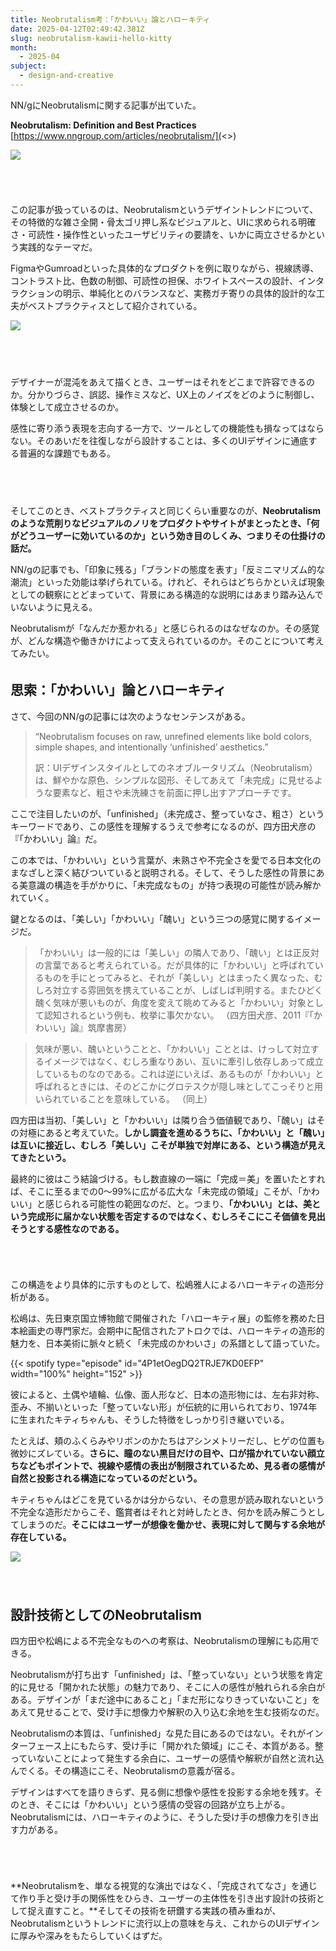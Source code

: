 ```yaml
---
title: Neobrutalism考：「かわいい」論とハローキティ
date: 2025-04-12T02:49:42.381Z
slug: neobrutalism-kawii-hello-kitty
month:
  - 2025-04
subject:
  - design-and-creative
---
```

NN/gにNeobrutalismに関する記事が出ていた。

**Neobrutalism: Definition and Best Practices**\
[https://www.nngroup.com/articles/neobrutalism/](<>)

![](/images/diary/neobrutalism-kawii-hello-kitty/21.png)

###### ﻿

この記事が扱っているのは、Neobrutalismというデザイントレンドについて、その特徴的な雑さ全開・骨太ゴリ押し系なビジュアルと、UIに求められる明確さ・可読性・操作性といったユーザビリティの要請を、いかに両立させるかという実践的なテーマだ。

FigmaやGumroadといった具体的なプロダクトを例に取りながら、視線誘導、コントラスト比、色数の制御、可読性の担保、ホワイトスペースの設計、インタラクションの明示、単純化とのバランスなど、実務ガチ寄りの具体的設計的な工夫がベストプラクティスとして紹介されている。

![](/images/diary/neobrutalism-kawii-hello-kitty/22.png)

###### 　﻿

デザイナーが混沌をあえて描くとき、ユーザーはそれをどこまで許容できるのか。分かりづらさ、誤認、操作ミスなど、UX上のノイズをどのように制御し、体験として成立させるのか。

感性に寄り添う表現を志向する一方で、ツールとしての機能性も損なってはならない。そのあいだを往復しながら設計することは、多くのUIデザインに通底する普遍的な課題でもある。

###### 　﻿

そしてこのとき、ベストプラクティスと同じくらい重要なのが、**Neobrutalismのような荒削りなビジュアルのノリをプロダクトやサイトがまとったとき、「何がどうユーザーに効いているのか」という効き目のしくみ、つまりその仕掛けの話だ。**

NN/gの記事でも、「印象に残る」「ブランドの態度を表す」「反ミニマリズム的な潮流」といった効能は挙げられている。けれど、それらはどちらかといえば現象としての観察にとどまっていて、背景にある構造的な説明にはあまり踏み込んでいないように見える。

Neobrutalismが「なんだか惹かれる」と感じられるのはなぜなのか。その感覚が、どんな構造や働きかけによって支えられているのか。そのことについて考えてみたい。

######  

## 思索：「かわいい」論とハローキティ

さて、今回のNN/gの記事には次のようなセンテンスがある。

> “Neobrutalism focuses on raw, unrefined elements like bold colors, simple shapes, and intentionally ‘unfinished’ aesthetics.”
>
> 訳：UIデザインスタイルとしてのネオブルータリズム（Neobrutalism）は、鮮やかな原色、シンプルな図形、そしてあえて「未完成」に見せるような要素など、粗さや未洗練さを前面に押し出すアプローチです。

ここで注目したいのが、「unfinished」（未完成さ、整っていなさ、粗さ）というキーワードであり、この感性を理解するうえで参考になるのが、四方田犬彦の『「かわいい」論』だ。

この本では、「かわいい」という言葉が、未熟さや不完全さを愛でる日本文化のまなざしと深く結びついていると説明される。そして、そうした感性の背景にある美意識の構造を手がかりに、「未完成なもの」が持つ表現の可能性が読み解かれていく。

鍵となるのは、「美しい」「かわいい」「醜い」という三つの感覚に関するイメージだ。

> 「かわいい」は一般的には「美しい」の隣人であり、「醜い」とは正反対の言葉であると考えられている。だが具体的に「かわいい」と呼ばれているものを手にとってみると、それが「美しい」とはまったく異なった、むしろ対立する雰囲気を携えていることが、しばしば判明する。またひどく醜く気味が悪いものが、角度を変えて眺めてみると「かわいい」対象として認知されるという例も、枚挙に事欠かない。
> （四方田犬彦、2011『「かわいい」論』筑摩書房）



> 気味が悪い、醜いということと、「かわいい」こととは、けっして対立するイメージではなく、むしろ重なりあい、互いに牽引し依存しあって成立しているものなのである。これは逆にいえば、あるものが「かわいい」と呼ばれるときには、そのどこかにグロテスクが隠し味としてこっそりと用いられていることを意味している。
> （同上）

四方田は当初、「美しい」と「かわいい」は隣り合う価値観であり、「醜い」はその対極にあると考えていた。**しかし調査を進めるうちに、「かわいい」と「醜い」は互いに接近し、むしろ「美しい」こそが単独で対岸にある、という構造が見えてきたという。**

最終的に彼はこう結論づける。もし数直線の一端に「完成＝美」を置いたとすれば、そこに至るまでの0〜99%に広がる広大な「未完成の領域」こそが、「かわいい」と感じられる可能性の範囲なのだ、と。つまり、**「かわいい」とは、美という完成形に届かない状態を否定するのではなく、むしろそこにこそ価値を見出そうとする感性なのである。**

######  ﻿

この構造をより具体的に示すものとして、松嶋雅人によるハローキティの造形分析がある。

松嶋は、先日東京国立博物館で開催された「ハローキティ展」の監修を務めた日本絵画史の専門家だ。会期中に配信されたアトロクでは、ハローキティの造形的魅力を、日本美術に脈々と続く「未完成のかわいさ」の系譜として語っていた。

{{< spotify type="episode" id="4P1etOegDQ2TRJE7KD0EFP" width="100%" height="152" >}}

彼によると、土偶や埴輪、仏像、面人形など、日本の造形物には、左右非対称、歪み、不揃いといった「整っていない形」が伝統的に用いられており、1974年に生まれたキティちゃんも、そうした特徴をしっかり引き継いでいる。

たとえば、頬のふくらみやリボンのかたちはアシンメトリーだし、ヒゲの位置も微妙にズレている。**さらに、瞳のない黒目だけの目や、口が描かれていない顔立ちなどもポイントで、視線や感情の表出が制限されているため、見る者の感情が自然と投影される構造になっているのだという。**

キティちゃんはどこを見ているかは分からない、その意思が読み取れないという不完全な造形だからこそ、鑑賞者はそれと対峙したとき、何かを読み解こうとしてしまうのだ。**そこにはユーザーが想像を働かせ、表現に対して関与する余地が存在している。**

![](/images/diary/neobrutalism-kawii-hello-kitty/20.png)

###### ﻿ ﻿

## 設計技術としてのNeobrutalism

四方田や松嶋による不完全なものへの考察は、Neobrutalismの理解にも応用できる。

Neobrutalismが打ち出す「unfinished」は、「整っていない」という状態を肯定的に見せる「開かれた状態」の魅力であり、そこに人の感性が触れられる余白がある。デザインが「まだ途中にあること」「まだ形になりきっていないこと」をあえて見せることで、受け手に想像力や解釈の入り込む余地を生む技術なのだ。

Neobrutalismの本質は、「unfinished」な見た目にあるのではない。それがインターフェース上にもたらす、受け手に「開かれた領域」にこそ、本質がある。整っていないことによって発生する余白に、ユーザーの感情や解釈が自然と流れ込んでくる。その構造にこそ、Neobrutalismの意義が宿る。

デザインはすべてを語りきらず、見る側に想像や感性を投影する余地を残す。そのとき、そこには「かわいい」という感情の受容の回路が立ち上がる。Neobrutalismには、ハローキティのように、そうした受け手の想像力を引き出す力がある。

###### ﻿

**Neobrutalismを、単なる視覚的な演出ではなく、「完成されてなさ」を通じて作り手と受け手の関係性をひらき、ユーザーの主体性を引き出す設計の技術として捉え直すこと。**そしてその技術を研鑽する実践の積み重ねが、Neobrutalismというトレンドに流行以上の意味を与え、これからのUIデザインに厚みや深みをもたらしていくはずだ。